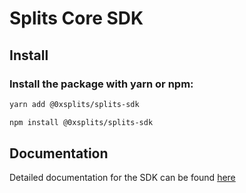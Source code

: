 # Splits Core SDK

## Install

### Install the package with yarn or npm:

```bash
yarn add @0xsplits/splits-sdk

npm install @0xsplits/splits-sdk
```

## Documentation

Detailed documentation for the SDK can be found [here](https://docs.0xsplits.xyz)
